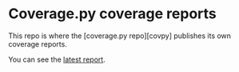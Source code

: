 # Coverage.py coverage reports

This repo is where the [coverage.py repo][covpy] publishes its own coverage reports.

You can see the [latest report](/latest.html).
